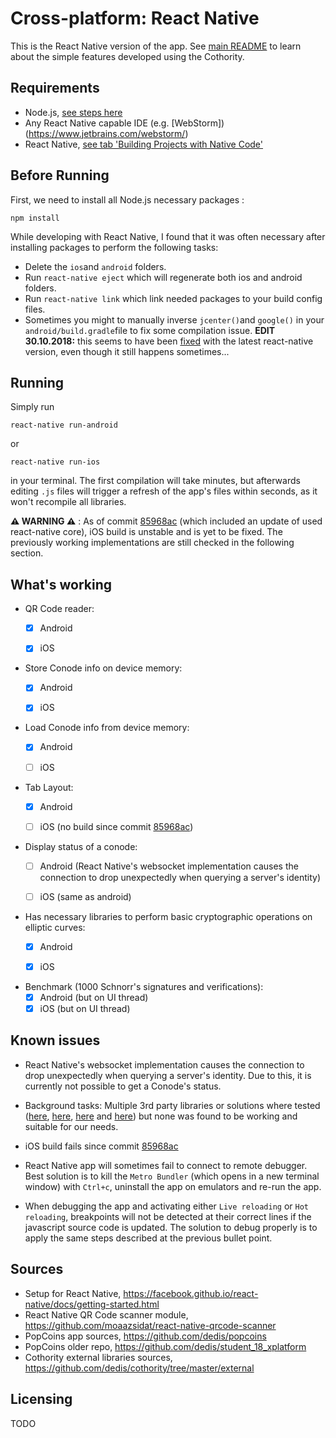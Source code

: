 #  Cross-platform: React Native

This is the React Native version of the app. See [main README](https://github.com/dedis/student_18_xps/blob/master/README.md) to learn about the simple features developed using the Cothority.

## Requirements
 - Node.js, [see steps here](https://nodejs.org/en/download/)
 - Any React Native capable IDE (e.g. [WebStorm])(https://www.jetbrains.com/webstorm/)
 - React Native, [see tab 'Building Projects with Native Code'](https://facebook.github.io/react-native/docs/getting-started.html)

## Before Running
First, we need to install all Node.js necessary packages :
```shell
npm install
```

While developing with React Native, I found that it was often necessary after installing packages to perform the following tasks:
 - Delete the ```ios```and ```android``` folders.
 - Run ```react-native eject```
which will regenerate both ios and android folders.
 - Run ```react-native link``` which link needed packages to your build config files.
 - Sometimes you might to manually inverse ```jcenter()```and ```google()``` in your ```android/build.gradle```file to fix some compilation issue. **EDIT 30.10.2018:** this seems to have been [fixed](https://github.com/react-native-community/react-native-share/pull/387) with the latest react-native version, even though it still happens sometimes...


## Running
Simply run
``` shell
react-native run-android
```
or
``` shell
react-native run-ios
```
in your terminal. The first compilation will take minutes, but afterwards editing ``.js`` files will trigger a refresh of the app's files within seconds, as it won't recompile all libraries.

 **⚠ WARNING ⚠** : As of commit [85968ac](https://github.com/dedis/student_18_xps/commit/85968ac2f4de837898fd564426ce50084146830b) (which included an update of used react-native core), iOS build is unstable and is yet to be fixed. The previously working implementations are still checked in the following section.

## What's working
 - QR Code reader:
   - [x] Android
   - [x] iOS


 - Store Conode info on device memory:
   - [x] Android
   - [x] iOS


 - Load Conode info from device memory:
   - [x] Android
   - [ ] iOS


 - Tab Layout:
   - [x] Android
   - [ ] iOS (no build since commit [85968ac](https://github.com/dedis/student_18_xps/commit/85968ac2f4de837898fd564426ce50084146830b))


 - Display status of a conode:
   - [ ] Android (React Native's websocket implementation causes the connection to drop unexpectedly when querying a server's identity)
   - [ ] iOS (same as android)


 - Has necessary libraries to perform basic cryptographic operations on elliptic curves:
   - [x] Android
   - [x] iOS


 - Benchmark (1000 Schnorr's signatures and verifications):
   - [x] Android (but on UI thread)
   - [x] iOS (but on UI thread)

## Known issues
 - React Native's websocket implementation causes the connection to drop unexpectedly when querying a server's identity. Due to this, it is currently not possible to get a Conode's status.

 - Background tasks: Multiple 3rd party libraries or solutions where tested ([here](https://github.com/devfd/react-native-workers), [here](https://medium.com/@inkdrop/a-simple-way-to-run-js-in-background-thread-on-react-native-8fff345576da), [here](https://github.com/jamesisaac/react-native-background-task) and [here](https://hackernoon.com/easy-os-background-tasks-in-react-native-bc4476c48b8a)) but none was found to be working and suitable for our needs.

 - iOS build fails since commit [85968ac](https://github.com/dedis/student_18_xps/commit/85968ac2f4de837898fd564426ce50084146830b)

 - React Native app will sometimes fail to connect to remote debugger. Best solution is to kill the ```Metro Bundler``` (which opens in a new terminal window) with ```Ctrl+c```, uninstall the app on emulators and re-run the app.

 - When debugging the app and activating either ```Live reloading``` or ```Hot reloading```, breakpoints will not be detected at their correct lines if the javascript source code is updated. The solution to debug properly is to apply the same steps described at the previous bullet point.

## Sources
 - Setup for React Native, https://facebook.github.io/react-native/docs/getting-started.html
 - React Native QR Code scanner module, https://github.com/moaazsidat/react-native-qrcode-scanner
 - PopCoins app sources, https://github.com/dedis/popcoins
 - PopCoins older repo, https://github.com/dedis/student_18_xplatform
 - Cothority external libraries sources, https://github.com/dedis/cothority/tree/master/external
## Licensing
TODO
